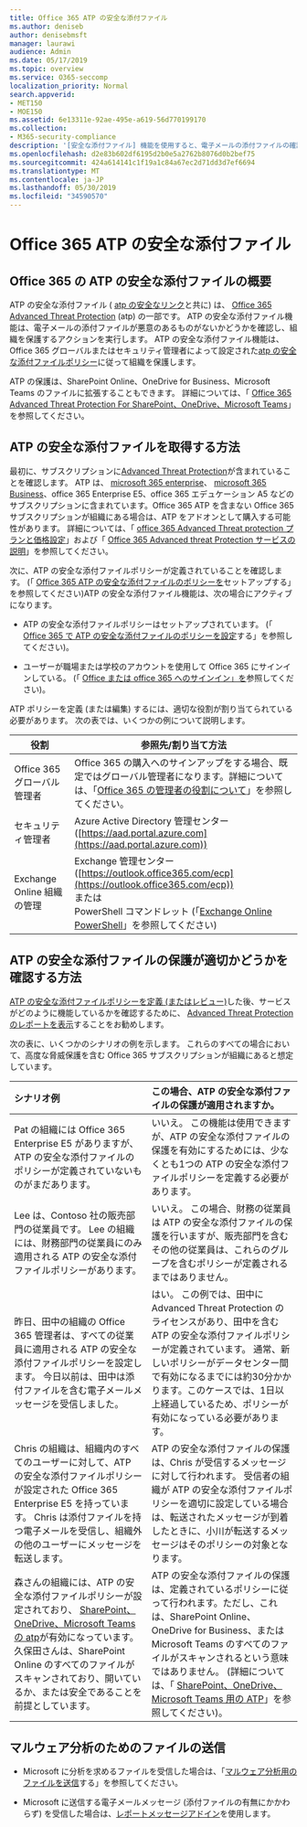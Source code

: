 ```yaml
---
title: Office 365 ATP の安全な添付ファイル
ms.author: deniseb
author: denisebmsft
manager: laurawi
audience: Admin
ms.date: 05/17/2019
ms.topic: overview
ms.service: O365-seccomp
localization_priority: Normal
search.appverid:
- MET150
- MOE150
ms.assetid: 6e13311e-92ae-495e-a619-56d770199170
ms.collection:
- M365-security-compliance
description: '[安全な添付ファイル] 機能を使用すると、電子メールの添付ファイルの確認時間を確認できます。 安全な添付ファイルを使用して、ユーザーが電子メールで送受信する悪意のあるファイルから組織を保護します。'
ms.openlocfilehash: d2e83b602df6195d2b0e5a2762b8076d0b2bef75
ms.sourcegitcommit: 424a614141c1f19a1c84a67ec2d71dd3d7ef6694
ms.translationtype: MT
ms.contentlocale: ja-JP
ms.lasthandoff: 05/30/2019
ms.locfileid: "34590570"
---
```

# <a name="office-365-atp-safe-attachments"></a>Office 365 ATP の安全な添付ファイル

## <a name="overview-of-office-365-atp-safe-attachments"></a>Office 365 の ATP の安全な添付ファイルの概要

ATP の安全な添付ファイル ( [atp の安全なリンク](atp-safe-links.md)と共に) は、 [Office 365 Advanced Threat Protection](office-365-atp.md) (atp) の一部です。 ATP の安全な添付ファイル機能は、電子メールの添付ファイルが悪意のあるものがないかどうかを確認し、組織を保護するアクションを実行します。 ATP の安全な添付ファイル機能は、Office 365 グローバルまたはセキュリティ管理者によって設定された[atp の安全な添付ファイルポリシー](set-up-atp-safe-attachments-policies.md)に従って組織を保護します。 
  
ATP の保護は、SharePoint Online、OneDrive for Business、Microsoft Teams のファイルに拡張することもできます。 詳細については、「 [Office 365 Advanced Threat Protection For SharePoint、OneDrive、Microsoft Teams](atp-for-spo-odb-and-teams.md)」を参照してください。
  
## <a name="how-to-get-atp-safe-attachments"></a>ATP の安全な添付ファイルを取得する方法

最初に、サブスクリプションに[Advanced Threat Protection](office-365-atp.md)が含まれていることを確認します。 ATP は、 [microsoft 365 enterprise](https://www.microsoft.com/microsoft-365/enterprise/home)、 [microsoft 365 Business](https://www.microsoft.com/microsoft-365/business)、office 365 Enterprise E5、office 365 エデュケーション A5 などのサブスクリプションに含まれています。Office 365 ATP を含まない Office 365 サブスクリプションが組織にある場合は、ATP をアドオンとして購入する可能性があります。 詳細については、「 [office 365 Advanced Threat protection プランと価格設定](https://products.office.com/exchange/advance-threat-protection)」および「 [Office 365 Advanced threat Protection サービスの説明](https://docs.microsoft.com/office365/servicedescriptions/office-365-advanced-threat-protection-service-description)」を参照してください。 

次に、ATP の安全な添付ファイルポリシーが定義されていることを確認します。 (「 [Office 365 ATP の安全な添付ファイルのポリシーを](set-up-atp-safe-attachments-policies.md)セットアップする」を参照してください)ATP の安全な添付ファイル機能は、次の場合にアクティブになります。
  
- ATP の安全な添付ファイルポリシーはセットアップされています。 (「 [Office 365 で ATP の安全な添付ファイルのポリシーを設定](set-up-atp-safe-attachments-policies.md)する」を参照してください)。

- ユーザーが職場または学校のアカウントを使用して Office 365 にサインインしている。 (「 [Office または office 365 へのサインイン」を](https://support.office.com/article/b9582171-fd1f-4284-9846-bdd72bb28426)参照してください)。

ATP ポリシーを定義 (または編集) するには、適切な役割が割り当てられている必要があります。 次の表では、いくつかの例について説明します。

|役割  |参照先/割り当て方法  |
|---------|---------|
|Office 365 グローバル管理者 |Office 365 の購入へのサインアップをする場合、既定ではグローバル管理者になります。詳細については、「[Office 365 の管理者の役割について](https://docs.microsoft.com/office365/admin/add-users/about-admin-roles)」を参照してください。         |
|セキュリティ管理者 |Azure Active Directory 管理センター ([https://aad.portal.azure.com](https://aad.portal.azure.com))|
|Exchange Online 組織の管理 |Exchange 管理センター ([https://outlook.office365.com/ecp](https://outlook.office365.com/ecp)) <br>または <br>  PowerShell コマンドレット (「[Exchange Online PowerShell](https://docs.microsoft.com/powershell/exchange/exchange-online/exchange-online-powershell?view=exchange-ps)」を参照してください) |

## <a name="how-to-know-if-atp-safe-attachments-protection-is-in-place"></a>ATP の安全な添付ファイルの保護が適切かどうかを確認する方法

[ATP の安全な添付ファイルポリシーを定義 (またはレビュー)](set-up-atp-safe-attachments-policies.md)した後、サービスがどのように機能しているかを確認するために、 [Advanced Threat Protection のレポートを表示](view-reports-for-atp.md)することをお勧めします。
  
次の表に、いくつかのシナリオの例を示します。 これらのすべての場合において、高度な脅威保護を含む Office 365 サブスクリプションが組織にあると想定しています。
  
|**シナリオ例**|**この場合、ATP の安全な添付ファイルの保護が適用されますか。**|
|:-----|:-----|
|Pat の組織には Office 365 Enterprise E5 がありますが、ATP の安全な添付ファイルのポリシーが定義されていないものがまだあります。  <br/> |いいえ。 この機能は使用できますが、ATP の安全な添付ファイルの保護を有効にするためには、少なくとも1つの ATP の安全な添付ファイルポリシーを定義する必要があります。  <br/> |
|Lee は、Contoso 社の販売部門の従業員です。 Lee の組織には、財務部門の従業員にのみ適用される ATP の安全な添付ファイルポリシーがあります。  <br/> |いいえ。 この場合、財務の従業員は ATP の安全な添付ファイルの保護を行いますが、販売部門を含むその他の従業員は、これらのグループを含むポリシーが定義されるまではありません。  <br/> |
|昨日、田中の組織の Office 365 管理者は、すべての従業員に適用される ATP の安全な添付ファイルポリシーを設定します。 今日以前は、田中は添付ファイルを含む電子メールメッセージを受信しました。  <br/> |はい。 この例では、田中に Advanced Threat Protection のライセンスがあり、田中を含む ATP の安全な添付ファイルポリシーが定義されています。 通常、新しいポリシーがデータセンター間で有効になるまでには約30分かかります。このケースでは、1日以上経過しているため、ポリシーが有効になっている必要があります。  <br/> |
|Chris の組織は、組織内のすべてのユーザーに対して、ATP の安全な添付ファイルポリシーが設定された Office 365 Enterprise E5 を持っています。 Chris は添付ファイルを持つ電子メールを受信し、組織外の他のユーザーにメッセージを転送します。  <br/> |ATP の安全な添付ファイルの保護は、Chris が受信するメッセージに対して行われます。 受信者の組織が ATP の安全な添付ファイルポリシーを適切に設定している場合は、転送されたメッセージが到着したときに、小川が転送するメッセージはそのポリシーの対象となります。  <br/> |
|森さんの組織には、ATP の安全な添付ファイルポリシーが設定されており、 [SharePoint、OneDrive、Microsoft Teams の atp](atp-for-spo-odb-and-teams.md)が有効になっています。 久保田さんは、SharePoint Online のすべてのファイルがスキャンされており、開いているか、または安全であることを前提としています。  <br/> |ATP の安全な添付ファイルの保護は、定義されているポリシーに従って行われます。ただし、これは、SharePoint Online、OneDrive for Business、または Microsoft Teams のすべてのファイルがスキャンされるという意味ではありません。 (詳細については、「 [SharePoint、OneDrive、Microsoft Teams 用の ATP](atp-for-spo-odb-and-teams.md)」を参照してください)。  <br/> |

## <a name="submitting-files-for-malware-analysis"></a>マルウェア分析のためのファイルの送信

- Microsoft に分析を求めるファイルを受信した場合は、「[マルウェア分析用のファイルを送信](https://aka.ms/wdsi/submit)する」を参照してください。

- Microsoft に送信する電子メールメッセージ (添付ファイルの有無にかかわらず) を受信した場合は、[レポートメッセージアドイン](enable-the-report-message-add-in.md)を使用します。
